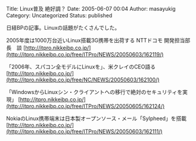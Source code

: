 Title: Linux普及 絶好調？
Date: 2005-06-07 00:04
Author: masayukig
Category: Uncategorized
Status: published

日経BPの記事。Linuxの話題がたくさんでした。

2005年度は1000万台近いLinux搭載3G携帯を出荷する NTTドコモ
開発担当部長　談
[http://itpro.nikkeibp.co.jp/](http://itpro.nikkeibp.co.jp/free/ITPro/NEWS/20050603/162119/)

「2006年、スパコン全モデルにLinuxを」、米クレイのCEO語る
[http://itpro.nikkeibp.co.jp/](http://itpro.nikkeibp.co.jp/free/NC/NEWS/20050603/162100/)

「WindowsからLinuxシン・クライアントへの移行で絶対のセキュリティを実現」
[http://itpro.nikkeibp.co.jp/](http://itpro.nikkeibp.co.jp/free/ITPro/NEWS/20050605/162124/)

NokiaのLinux携帯端末は日本製オープンソース・メール「Sylpheed」を搭載
[http://itpro.nikkeibp.co.jp/](http://itpro.nikkeibp.co.jp/free/ITPro/NEWS/20050603/162111/)
